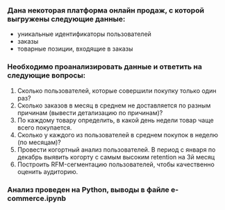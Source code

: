 ### Дана некоторая платформа онлайн продаж, с которой выгружены следующие данные:
 * уникальные идентификаторы пользователей
 * заказы
 * товарные позиции, входящие в заказы
 
### Необходимо проанализировать данные и ответить на следующие вопросы:
1. Сколько пользователей, которые совершили покупку только один раз?
2. Сколько заказов в месяц в среднем не доставляется по разным причинам (вывести детализацию по причинам)? 
3. По каждому товару определить, в какой день недели товар чаще всего покупается. 
4. Сколько у каждого из пользователей в среднем покупок в неделю (по месяцам)?
5. Провести когортный анализ пользователей. В период с января по декабрь выявить когорту с самым высоким retention на 3й месяц
6. Построить RFM-сегментацию пользователей, чтобы качественно оценить аудиторию.

### Анализ проведен на Python, выводы в файле e-commerce.ipynb

